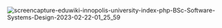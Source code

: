 ![screencapture-eduwiki-innopolis-university-index-php-BSc-Software-Systems-Design-2023-02-22-01_25_59](https://user-images.githubusercontent.com/66916141/220472825-8c4157d0-ab1b-498b-a720-a44515a4fee8.png)
